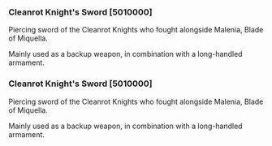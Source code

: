### Cleanrot Knight's Sword [5010000]

Piercing sword of the Cleanrot Knights who fought alongside Malenia, Blade of Miquella.

Mainly used as a backup weapon, in combination with a long-handled armament.### Cleanrot Knight's Sword [5010000]

Piercing sword of the Cleanrot Knights who fought alongside Malenia, Blade of Miquella.

Mainly used as a backup weapon, in combination with a long-handled armament.